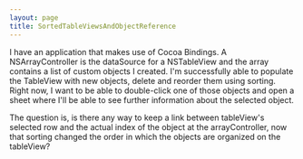 ```yaml
---
layout: page
title: SortedTableViewsAndObjectReference
---
```


I have an application that makes use of Cocoa Bindings. A NSArrayController is the dataSource for a NSTableView and the array contains a list of custom objects I created. I'm successfully able to populate the TableView with new objects, delete and reorder them using sorting. Right now, I want to be able to double-click one of those objects and open a sheet where I'll be able to see further information about the selected object.

The question is, is there any way to keep a link between tableView's selected row and the actual index of the object at the arrayController, now that sorting changed the order in which the objects are organized on the tableView?

